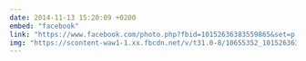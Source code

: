 ```yaml
---
date: 2014-11-13 15:20:09 +0200
embed: "facebook"
link: "https://www.facebook.com/photo.php?fbid=10152636383559865&set=p.10152636383559865&type=3&theater"
img: "https://scontent-waw1-1.xx.fbcdn.net/v/t31.0-8/10655352_10152636383559865_5817597481514252978_o.jpg?oh=4a5954b90d74e0aef4aacc809bdba15a&oe=596E563C"
---
```

